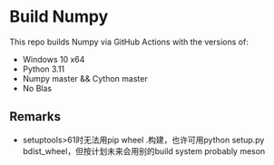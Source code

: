 # Build Numpy

This repo builds Numpy via GitHub Actions with the versions of:

* Windows 10 x64
* Python 3.11
* Numpy master && Cython master
* No Blas

## Remarks

* setuptools>61时无法用pip wheel .构建，也许可用python setup.py bdist_wheel，但按计划未来会用别的build system probably meson
